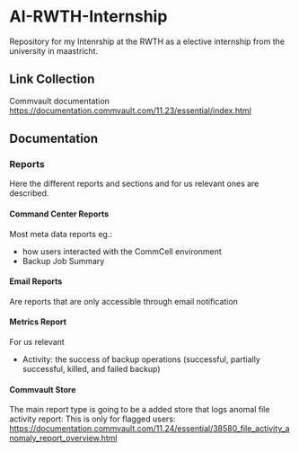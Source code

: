 # AI-RWTH-Internship
Repository for my Intenrship at the RWTH as a elective internship from the university in maastricht.


## Link Collection

Commvault documentation
https://documentation.commvault.com/11.23/essential/index.html

## Documentation

### Reports
Here the different reports and sections and for us relevant ones are described.

#### Command Center Reports

Most meta data reports eg.:
- how users interacted with the CommCell environment
- Backup Job Summary 

#### Email Reports
Are reports that are only accessible through email notification

#### Metrics Report
For us relevant
- Activity: the success of backup operations (successful, partially successful, killed, and failed backup)

#### Commvault Store
The main report type is going to be a added store that logs anomal file activity report:
This is only for flagged users:
https://documentation.commvault.com/11.24/essential/38580_file_activity_anomaly_report_overview.html

